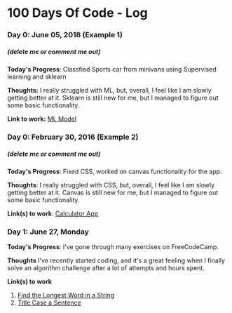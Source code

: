 # 100 Days Of Code - Log

### Day 0: June 05, 2018 (Example 1)
##### (delete me or comment me out)

**Today's Progress**: Classfied Sports car from minivans using Supervised learning and sklearn

**Thoughts:** I really struggled with ML, but, overall, I feel like I am slowly getting better at it. Sklearn is still new for me, but I managed to figure out some basic functionality.

**Link to work:** [ML Model](https://github.com/vishal2develop/100-Days-of-codes/blob/master/ML-001.py)

### Day 0: February 30, 2016 (Example 2)
##### (delete me or comment me out)

**Today's Progress**: Fixed CSS, worked on canvas functionality for the app.

**Thoughts**: I really struggled with CSS, but, overall, I feel like I am slowly getting better at it. Canvas is still new for me, but I managed to figure out some basic functionality.

**Link(s) to work**: [Calculator App](http://www.example.com)


### Day 1: June 27, Monday

**Today's Progress**: I've gone through many exercises on FreeCodeCamp.

**Thoughts** I've recently started coding, and it's a great feeling when I finally solve an algorithm challenge after a lot of attempts and hours spent.

**Link(s) to work**
1. [Find the Longest Word in a String](https://www.freecodecamp.com/challenges/find-the-longest-word-in-a-string)
2. [Title Case a Sentence](https://www.freecodecamp.com/challenges/title-case-a-sentence)
